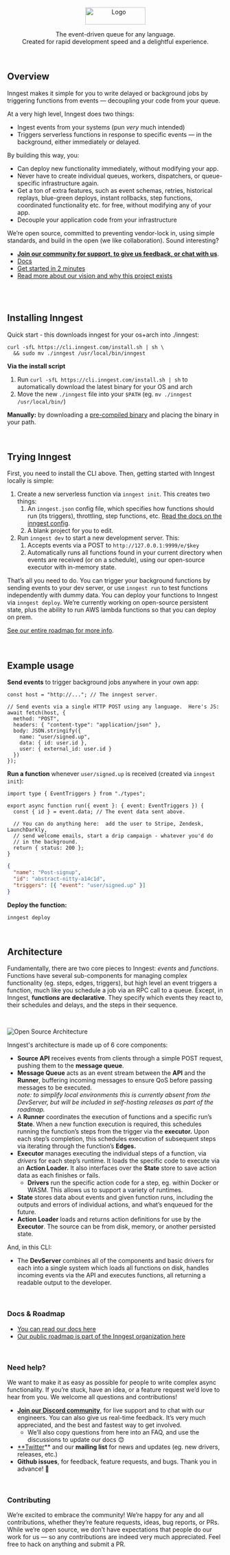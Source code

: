 <p align="center">
        <br />
        <img src="https://www.inngest.com/logo-white.svg" alt="Logo" width="140" height="40">
</p>
<p align="center">
        The event-driven queue for any language.<br />
        Created for rapid development speed and a delightful experience.
</p>

<br />

## Overview

Inngest makes it simple for you to write delayed or background jobs by triggering functions from events — decoupling your code from your queue.

At a very high level, Inngest does two things:

- Ingest events from your systems (pun *very* much intended)
- Triggers serverless functions in response to specific events — in the background, either immediately or delayed.

By building this way, you:

- Can deploy new functionality immediately, without modifying your app.
- Never have to create individual queues, workers, dispatchers, or queue-specific infrastructure again.
- Get a ton of extra features, such as event schemas, retries, historical replays, blue-green deploys, instant rollbacks, step functions, coordinated functionality etc. for free, without modifying any of your app.
- Decouple your application code from your infrastructure

We’re open source, committed to preventing vendor-lock in, using simple standards, and build in the open (we like collaboration).  Sound interesting?  

- [**Join our community for support, to give us feedback, or chat with us**](https://www.inngest.com/discord).
- [Docs](https://www.inngest.com/docs)
- [Get started in 2 minutes](https://www.inngest.com/docs/quick-start)
- [Read more about our vision and why this project exists]()

<br />
<br />

## Installing Inngest

Quick start - this downloads inngest for your os+arch into ./inngest:
```
curl -sfL https://cli.inngest.com/install.sh | sh \
  && sudo mv ./inngest /usr/local/bin/inngest
```

**Via the install script**

1. Run `curl -sfL https://cli.inngest.com/install.sh | sh` to automatically download the latest binary for your OS and arch
2. Move the new `./inngest` file into your `$PATH` (eg. `mv ./inngest /usr/local/bin/`)

**Manually:** by downloading a [pre-compiled binary](https://github.com/inngest/inngest-cli/releases) and placing the binary in your path.

<br />

## Trying Inngest

First, you need to install the CLI above.  Then, getting started with Inngest locally is simple:

1. Create a new serverless function via `inngest init`.  This creates two things:
    1. An `inngest.json` config file, which specifies how functions should run (its triggers), throttling, step functions, etc.  [Read the docs on the inngest config](https://www.inngest.com/docs/functions/inngest-json-configuration).
    2. A blank project for you to edit.
2. Run `inngest dev` to start a new development server.  This:
    1. Accepts events via a POST to `http://127.0.0.1:9999/e/$key`
    2. Automatically runs all functions found in your current directory when events are received (or on a schedule), using our open-source executor with in-memory state.

That’s all you need to do.  You can trigger your background functions by sending events to your dev server, or use `inngest run` to test functions independently with dummy data.  You can deploy your functions to Inngest via `inngest deploy`.  We’re currently working on open-source persistent state, plus the ability to run AWS lambda functions so that you can deploy on prem.

[See our entire roadmap for more info](https://github.com/orgs/inngest/projects/1).

<br />

## Example usage

**Send events** to trigger background jobs anywhere in your own app:

```tsx
const host = "http://..."; // The inngest server.

// Send events via a single HTTP POST using any language.  Here's JS:
await fetch(host, {
  method: "POST",
  headers: { "content-type": "application/json" },
  body: JSON.stringify({
    name: "user/signed.up",
    data: { id: user.id },
    user: { external_id: user.id }
  })
});
```

 

**Run a function** whenever `user/signed.up` is received (created via `inngest init`):

```tsx
import type { EventTriggers } from "./types";

export async function run({ event }: { event: EventTriggers }) {
  const { id } = event.data; // The event data sent above.

  // You can do anything here:  add the user to Stripe, Zendesk, LaunchDarkly,
  // send welcome emails, start a drip campaign - whatever you'd do
  // in the background.
  return { status: 200 };
}
```

```json
{
  "name": "Post-signup",
  "id": "abstract-nitty-a14c1d",
  "triggers": [{ "event": "user/signed.up" }]
}
```

**Deploy the function:**

```tsx
inngest deploy
```

<br />

## Architecture

Fundamentally, there are two core pieces to Inngest: _events_ and _functions_.  Functions have several sub-components for managing complex functionality (eg. steps, edges, triggers), but high level an event triggers a function, much like you schedule a job via an RPC call to a queue.  Except, in Inngest, **functions are declarative**.  They specify which events they react to, their schedules and delays, and the steps in their sequence.

<br />

![Open Source Architecture](https://user-images.githubusercontent.com/306177/172649986-1b3486e8-b848-4b21-bf39-2ca6faf0f933.jpeg)

Inngest's architecture is made up of 6 core components:

- **Source API** receives events from clients through a simple POST request, pushing them to the **message queue**.
- **Message Queue** acts as an event stream between the **API** and the **Runner**, buffering incoming messages to ensure QoS before passing messages to be executed.<br />
*note: to simplify local environments this is currently absent from the DevServer, but will be included in self-hosting releases as part of the roadmap.*
- A **Runner** coordinates the execution of functions and a specific run’s **State**.  When a new function execution is required, this schedules running the function’s steps from the trigger via the **executor.**  Upon each step’s completion, this schedules execution of subsequent steps via iterating through the function’s **Edges.**
- **Executor** manages executing the individual steps of a function, via *drivers* for each step’s runtime.  It loads the specific code to execute via an **Action Loader.**  It also interfaces over the **State** store to save action data as each finishes or fails.
    - **Drivers** run the specific action code for a step, eg. within Docker or WASM.  This allows us to support a variety of runtimes.
- **State** stores data about events and given function runs, including the outputs and errors of individual actions, and what’s enqueued for the future.
- **Action Loader** loads and returns action definitions for use by the **Executor**. The source can be from disk, memory, or another persisted state.

And, in this CLI:

- The **DevServer** combines all of the components and basic drivers for each into a single system which loads all functions on disk, handles incoming events via the API and executes functions, all returning a readable output to the developer.

<br />

### Docs & Roadmap

- [You can read our docs here](https://www.inngest.com/docs)
- [Our public roadmap is part of the Inngest organization here](https://github.com/orgs/inngest/projects/1/)

<br />

### Need help?

We want to make it as easy as possible for people to write complex async functionality.  If you’re stuck, have an idea, or a feature request we’d love to hear from you.  We welcome all questions and contributions!

- **[Join our Discord community](https://www.inngest.com/discord)**, for live support and to chat with our engineers.  You can also give us real-time feedback.  It’s very much appreciated, and the best and fastest way to get involved.
    - We’ll also copy questions from here into an FAQ, and use the discussions to update our docs 😊
- [**Twitter](https://twitter.com/inngest)** and our **mailing list** for news and updates (eg. new drivers, releases, etc.)
- **Github issues**, for feedback, feature requests, and bugs.  Thank you in advance! 🙏

<br />

### Contributing

We’re excited to embrace the community!  We’re happy for any and all contributions, whether they’re feature requests, ideas, bug reports, or PRs.  While we’re open source, we don’t have expectations that people do our work for us — so any contributions are indeed very much appreciated.  Feel free to hack on anything and submit a PR.
